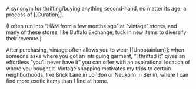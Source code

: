A synonym for thrifting/buying anything second-hand, no matter its age; a process of [[Curation]].

(I often run into “H&M from a few months ago” at “vintage” stores, and many of these stores, like Buffalo Exchange, tuck in new items to diversify their revenue.)

After purchasing, vintage often allows you to wear [[Unobtainium]]: when someone asks where you got an intriguing garment, “I thrifted it” gives an effortless “you’ll never have it” you can offer with an aspirational location of where you bought it. Vintage shopping motivates my trips to certain neighborhoods, like Brick Lane in London or Neukölln in Berlin, where I can find more exotic items than I find at home.
